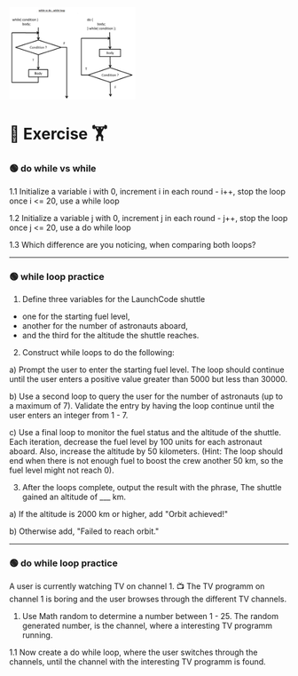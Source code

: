 
<img src="while-vs-do-while.png" alt="while-vs-do-while" width="45%">

# :cartwheeling: Exercise :weight_lifting:

### :green_circle: do while vs while


1.1 Initialize a variable i with 0, increment i in each round - i++, stop the loop once i <= 20, use a while loop

1.2 Initialize a variable j with 0, increment j in each round - j++, stop the loop once j <= 20, use a do while loop

1.3 Which difference are you noticing, when comparing both loops?


---

### :green_circle: while loop practice

1. Define three variables for the LaunchCode shuttle 
- one for the starting fuel level, 
- another for the number of astronauts aboard, 
- and the third for the altitude the shuttle reaches.

2. Construct while loops to do the following:

a) Prompt the user to enter the starting fuel level. The loop should continue until the user enters a positive value greater than 5000 but less than 30000.

b) Use a second loop to query the user for the number of astronauts (up to a maximum of 7). Validate the entry by having the loop continue until the user enters an integer from 1 - 7.

c) Use a final loop to monitor the fuel status and the altitude of the shuttle. Each iteration, decrease the fuel level by 100 units for each astronaut aboard. Also, increase the altitude by 50 kilometers. (Hint: The loop should end when there is not enough fuel to boost the crew another 50 km, so the fuel level might not reach 0).


3. After the loops complete, output the result with the phrase, The shuttle gained an altitude of ___ km.

a) If the altitude is 2000 km or higher, add "Orbit achieved!"

b) Otherwise add, "Failed to reach orbit."

---

### :green_circle: do while loop practice

A user is currently watching TV on channel 1. :tv: The TV programm on channel 1 is boring and the user browses through the different TV channels. 

1. Use Math random to determine a number between 1 - 25. The random generated number, is the channel, where a interesting TV programm running.

1.1 Now create a do while loop, where the user switches through the channels, until the channel with the interesting TV programm is found.
